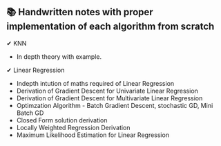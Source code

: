 ##  📚 Handwritten notes with proper implementation of each algorithm from scratch 
 ✔ KNN 
 - In depth theory with example.
 
 ✔ Linear Regression
-  Indepth intution of maths required of Linear Regression
-  Derivation of Gradient Descent for Univariate Linear Regression
-  Derivation of Gradient Descent for Multivariate Linear Regression
-  Optimzation Algorithm - Batch Gradient Descent, stochastic GD, Mini Batch GD
-  Closed Form solution derivation 
-  Locally Weighted Regression Derivation 
-  Maximum Likelihood Estimation for Linear Regression
